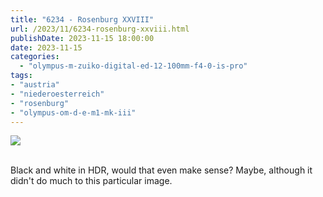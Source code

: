 ```yaml
---
title: "6234 - Rosenburg XXVIII"
url: /2023/11/6234-rosenburg-xxviii.html
publishDate: 2023-11-15 18:00:00
date: 2023-11-15
categories:
  - "olympus-m-zuiko-digital-ed-12-100mm-f4-0-is-pro"
tags:
- "austria"
- "niederoesterreich"
- "rosenburg"
- "olympus-om-d-e-m1-mk-iii"
---
```

<div class="container">
<div class="center"><a target="_blank" href="https://d25zfm9zpd7gm5.cloudfront.net/1200x1200/2020/20200601_112509_lr.jpg"><img class="webfeedsFeaturedVisual" src="https://d25zfm9zpd7gm5.cloudfront.net/0600x0600/2020/20200601_112509_lr.jpg" /></a></div>
</div>
<br />

Black and white in HDR, would that even make sense? Maybe,
although it didn't do much to this particular image.
